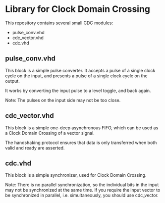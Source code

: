 # Library for Clock Domain Crossing

This repository contains several small CDC modules:

* pulse\_conv.vhd
* cdc\_vector.vhd
* cdc.vhd

## pulse\_conv.vhd
This block is a simple pulse converter.
It accepts a pulse of a single clock cycle on the input,
and presents a pulse of a single clock cycle on the output.

It works by converting the input pulse to a level toggle,
and back again.

Note: The pulses on the input side may not be too close.

## cdc\_vector.vhd
This block is a simple one-deep asynchronous FIFO, which can be used
as a Clock Domain Crossing of a vector signal.

The handshaking protocol ensures that data is only transferred when
both valid and ready are asserted.

## cdc.vhd
This block is a simple synchronizer, used for Clock Domain Crossing.

Note: There is no parallel synchronization, so the individual bits in the
input may not be synchronized at the same time. If you require the input
vector to be synchronized in parallel, i.e. simultaneously, you should use
cdc\_vector.

